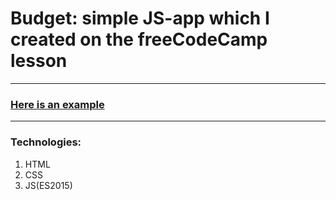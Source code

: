 # Budget: simple JS-app which I created on the freeCodeCamp lesson


---

###  [Here is an example](https://stan0men.github.io/Budget-app/index.html)
  
---

### Technologies: 
1. HTML
2. CSS
3. JS(ES2015)
